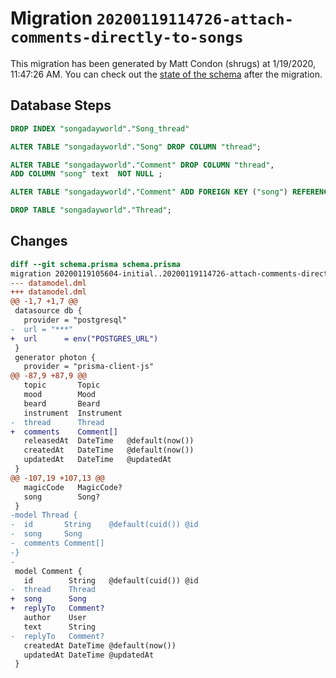 # Migration `20200119114726-attach-comments-directly-to-songs`

This migration has been generated by Matt Condon (shrugs) at 1/19/2020, 11:47:26 AM.
You can check out the [state of the schema](./schema.prisma) after the migration.

## Database Steps

```sql
DROP INDEX "songadayworld"."Song_thread"

ALTER TABLE "songadayworld"."Song" DROP COLUMN "thread";

ALTER TABLE "songadayworld"."Comment" DROP COLUMN "thread",
ADD COLUMN "song" text  NOT NULL ;

ALTER TABLE "songadayworld"."Comment" ADD FOREIGN KEY ("song") REFERENCES "songadayworld"."Song"("id") ON DELETE RESTRICT

DROP TABLE "songadayworld"."Thread";
```

## Changes

```diff
diff --git schema.prisma schema.prisma
migration 20200119105604-initial..20200119114726-attach-comments-directly-to-songs
--- datamodel.dml
+++ datamodel.dml
@@ -1,7 +1,7 @@
 datasource db {
   provider = "postgresql"
-  url = "***"
+  url      = env("POSTGRES_URL")
 }
 generator photon {
   provider = "prisma-client-js"
@@ -87,9 +87,9 @@
   topic       Topic
   mood        Mood
   beard       Beard
   instrument  Instrument
-  thread      Thread
+  comments    Comment[]
   releasedAt  DateTime   @default(now())
   createdAt   DateTime   @default(now())
   updatedAt   DateTime   @updatedAt
 }
@@ -107,19 +107,13 @@
   magicCode   MagicCode?
   song        Song?
 }
-model Thread {
-  id       String    @default(cuid()) @id
-  song     Song
-  comments Comment[]
-}
-
 model Comment {
   id        String   @default(cuid()) @id
-  thread    Thread
+  song      Song
+  replyTo   Comment?
   author    User
   text      String
-  replyTo   Comment?
   createdAt DateTime @default(now())
   updatedAt DateTime @updatedAt
 }
```


